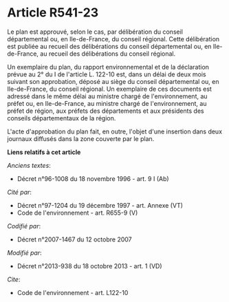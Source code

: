 # Article R541-23

Le plan est approuvé, selon le cas, par délibération du conseil départemental ou, en Ile-de-France, du conseil régional.
Cette délibération est publiée au recueil des délibérations du conseil départemental ou, en Ile-de-France, au recueil des
délibérations du conseil régional. 

Un exemplaire du plan, du rapport environnemental et de la déclaration prévue au 2° du I de l'article L. 122-10 est, dans un
délai de deux mois suivant son approbation, déposé au siège du conseil départemental ou, en Ile-de-France, du conseil
régional. Un exemplaire de ces documents est adressé dans le même délai au ministre chargé de l'environnement, au préfet ou,
en Ile-de-France, au ministre chargé de l'environnement, au préfet de région, aux préfets des départements et aux présidents
des conseils départementaux de la région. 

L'acte d'approbation du plan fait, en outre, l'objet d'une insertion dans deux journaux diffusés dans la zone couverte par le
plan.

**Liens relatifs à cet article**

_Anciens textes_:

  - Décret n°96-1008 du 18 novembre 1996 - art. 9 I (Ab)

_Cité par_:

  - Décret n°97-1204 du 19 décembre 1997 - art. Annexe (VT)
  - Code de l'environnement - art. R655-9 (V)

_Codifié par_:

  - Décret n°2007-1467 du 12 octobre 2007

_Modifié par_:

  - Décret n°2013-938 du 18 octobre 2013 - art. 1 (VD)

_Cite_:

  - Code de l'environnement - art. L122-10
